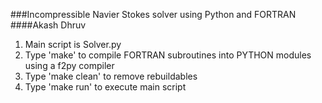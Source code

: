 ###Incompressible Navier Stokes solver using Python and FORTRAN
####Akash Dhruv

 1. Main script is Solver.py
 2. Type 'make' to compile FORTRAN subroutines into PYTHON modules using a f2py compiler
 3. Type 'make clean' to remove rebuildables
 4. Type 'make run' to execute main script
